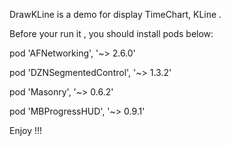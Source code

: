 DrawKLine is a demo for display TimeChart, KLine .

Before your run it , you should install pods below:

pod 'AFNetworking', '~> 2.6.0'

pod 'DZNSegmentedControl', '~> 1.3.2'

pod 'Masonry', '~> 0.6.2'

pod 'MBProgressHUD', '~> 0.9.1'

Enjoy !!!
